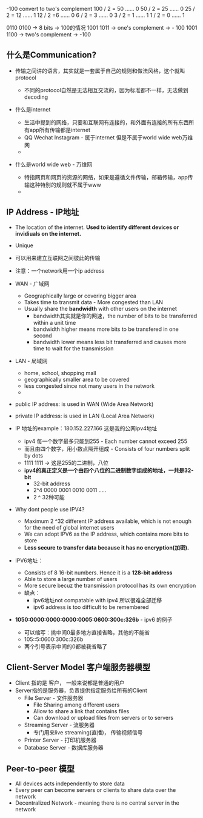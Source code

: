 -100 convert to two's complement
100 / 2 = 50 …… 0
50 / 2 = 25 …… 0
25 / 2 = 12 …… 1
12 / 2 =6 …… 0
6 / 2 = 3 …… 0
3 / 2 = 1 …… 1
1 / 2 = 0 …… 1

0110 0100 -> 8 bits -> 100的情况
1001 1011 -> one's complement -> - 100
1001 1100 -> two's complement -> -100

## 什么是Communication?
- 传输之间讲的语言，其实就是一套属于自己的规则和做法风格，这个就叫protocol
	- 不同的protocol自然是无法相互交流的，因为标准都不一样，无法做到decoding


- 什么是internet
	- 生活中提到的网络，只要和互联网有连接的，和外面有连接的所有东西所有app所有传输都是internet
	- QQ Wechat Instagram - 属于internet 但是不属于world wide web万维网
	- 
- 什么是world wide web - 万维网
	- 特指网页和网页的资源的网络，如果是遵循文件传输，邮箱传输，app传输这种特别的规则就不属于www
	- 
## IP Address - IP地址
- The location of the internet. **Used to identify different devices or invidiuals on the internet.**
- Unique
- 可以用来建立互联网之间彼此的传输
- 注意：一个network用一个ip address

- WAN - 广域网
	- Geographically large or covering bigger area
	- Takes time to transmit data - More congested than LAN
	- Usually share the **bandwidth** with other users on the internet
		- bandwidth其实就是你的网速，the number of bits to be transferred within a unit time
		- bandwidth higher means more bits to be transfered in one second
		- bandwidth lower means less bit transferred and causes more time to wait for the transmission
- LAN - 局域网
	- home, school, shopping mall
	- geographically smaller area to be covered
	- less congested since not many users in the network
	- 
- public IP address: is used in WAN (Wide Area Network)
- private IP address: is used in LAN (Local Area Network)

- IP 地址的example：180.152.227.166   这是我的公网ipv4地址
	- ipv4 每一个数字最多只能到255 - Each number cannot exceed 255
	- 而且由四个数字，用小数点隔开组成 - Consists of four numbers split by dots
	- 1111 1111 -> 这是255的二进制，八位
	- **ipv4的真正定义是一个由四个八位的二进制数字组成的地址，一共是32-bit**
		- 32-bit address
		- 2^4  0000 0001 0010 0011 .....
		- 2 ^ 32种可能
- Why dont people use IPV4?
	- Maximum 2 ^32 different IP address available, which is not enough for the need of global internet users
	- We can adopt IPV6 as the IP address, which contains more bits to store
	- **Less secure to transfer data because it has no encryption(加密).**
- IPV6地址：
	- Consists of 8  16-bit numbers. Hence it is a **128-bit address**
	- Able to store a large number of users
	- More secure becuz the transmission protocol has its own encryption
	- 缺点：
		- ipv6地址not compatable with ipv4 所以很难全部迁移
		- ipv6 address is too difficult to be remembered
- **1050:0000:0000:0000:0005:0600:300c:326b** - ipv6 的例子
	- 可以缩写：挑中间0最多地方直接省略，其他的不能省
	- 105::5:0600:300c:326b
	- 两个引号表示中间的0都被我省略了


## Client-Server Model   客户端服务器模型
- Client 指的是 客户， 一般来说都是普通的用户
- Server指的是服务器，负责提供指定服务给所有的Client
	- File Server - 文件服务器
		- File Sharing among different users
		- Allow to share a link that contains files
		- Can download or upload files from servers or to servers
	 - Streaming Server - 流服务器
		 - 专门用来live streaming(直播)， 传输视频信号
	- Printer Server -  打印机服务器
	- Database Server - 数据库服务器

## Peer-to-peer 模型
- All devices acts independently to store data
- Every peer can become servers or clients to share data over the network
- Decentralized Network - meaning there is no central server in the network


## 
